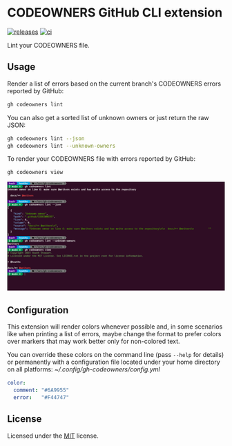 # CODEOWNERS GitHub CLI extension

[![releases](https://img.shields.io/github/v/release/heaths/gh-codeowners.svg?logo=github)](https://github.com/heaths/gh-codeowners/releases/latest)
[![ci](https://github.com/heaths/gh-codeowners/actions/workflows/ci.yml/badge.svg?event=push)](https://github.com/heaths/gh-codeowners/actions/workflows/ci.yml)

Lint your CODEOWNERS file.

## Usage

Render a list of errors based on the current branch's CODEOWNERS errors reported by GitHub:

```bash
gh codeowners lint
```

You can also get a sorted list of unknown owners or just return the raw JSON:

```bash
gh codeowners lint --json
gh codeowners lint --unknown-owners
```

To render your CODEOWNERS file with errors reported by GitHub:

```bash
gh codeowners view
```

![screenshot](assets/gh-codeowners.png)

## Configuration

This extension will render colors whenever possible and, in some scenarios like when printing a list of errors,
maybe change the format to prefer colors over markers that may work better only for non-colored text.

You can override these colors on the command line (pass `--help` for details) or permanently with a configuration file
located under your home directory on all platforms: _~/.config/gh-codeowners/config.yml_

```yaml
color:
  comment: "#6A9955"
  error:   "#F44747"
```

## License

Licensed under the [MIT](LICENSE.txt) license.
